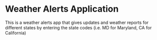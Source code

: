 # Weather Alerts Application
This is a weather alerts app that gives updates and weather reports for different states by entering the state codes (i.e. MD for Maryland, CA for California)
